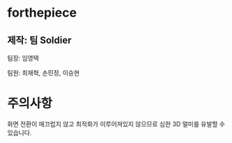 ##

# forthepiece
## 제작: 팀 Soldier
 
  팀장: 임영택
  
  팀원: 최재혁, 손민정, 이승현


# 주의사항

  화면 전환이 매끄럽지 않고 최적화가 이루어져있지 않으므로 심한 3D 멀미를 유발할 수 있습니다.
